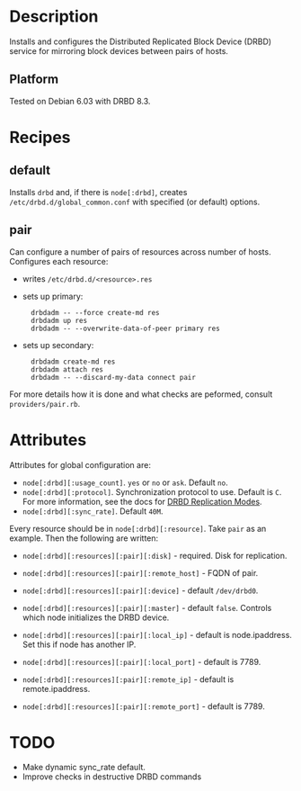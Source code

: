 Description
===========

Installs and configures the Distributed Replicated Block Device (DRBD) service
for mirroring block devices between pairs of hosts.

Platform
--------

Tested on Debian 6.03 with DRBD 8.3.

Recipes
=======

default
-------

Installs `drbd` and, if there is `node[:drbd]`, creates
`/etc/drbd.d/global_common.conf` with specified (or default) options.

pair
----

Can configure a number of pairs of resources across number of hosts. Configures
each resource:

* writes `/etc/drbd.d/<resource>.res`
* sets up primary:

        drbdadm -- --force create-md res
        drbdadm up res
        drbdadm -- --overwrite-data-of-peer primary res

* sets up secondary:

        drbdadm create-md res
        drbdadm attach res
        drbdadm -- --discard-my-data connect pair

For more details how it is done and what checks are peformed, consult
`providers/pair.rb`.

Attributes
==========

Attributes for global configuration are:

* `node[:drbd][:usage_count]`. `yes` or `no` or `ask`. Default `no`.
* `node[:drbd][:protocol]`. Synchronization protocol to use. Default is `C`. For
  more information, see the docs for [DRBD Replication
  Modes](http://www.drbd.org/users-guide-emb/s-replication-protocols.html).
* `node[:drbd][:sync_rate]`. Default `40M`.

Every resource should be in `node[:drbd][:resource]`. Take `pair` as an
example. Then the following are written:

* `node[:drbd][:resources][:pair][:disk]` - required. Disk for replication.
* `node[:drbd][:resources][:pair][:remote_host]` - FQDN of pair.
* `node[:drbd][:resources][:pair][:device]` - default `/dev/drbd0`.
* `node[:drbd][:resources][:pair][:master]` - default `false`. Controls which
   node initializes the DRBD device.

* `node[:drbd][:resources][:pair][:local_ip]` - default is node.ipaddress. Set
   this if node has another IP.
* `node[:drbd][:resources][:pair][:local_port]` - default is 7789.
* `node[:drbd][:resources][:pair][:remote_ip]` - default is remote.ipaddress.
* `node[:drbd][:resources][:pair][:remote_port]` - default is 7789.

TODO
====

* Make dynamic sync_rate default.
* Improve checks in destructive DRBD commands
